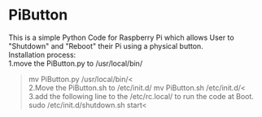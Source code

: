 # PiButton
This is a simple Python Code for Raspberry Pi which allows User to "Shutdown" and "Reboot" their Pi using a physical button.  
Installation process:  
1.move the PiButton.py to /usr/local/bin/   
  >mv PiButton.py /usr/local/bin/<   
2.Move the PiButton.sh to /etc/init.d/
  >mv PiButton.sh /etc/init.d/<  
3.add the following line to the /etc/rc.local/ to run the code at Boot.  
  >sudo /etc/init.d/shutdown.sh start<
